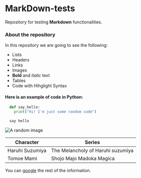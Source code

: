 # MarkDown-tests
Repository for testing **Markdown** functionalities.

### About the repository
In this repository we are going to see the following:
* Lists
* Headers
* Links
* Images
* **Bold** and _italic_ text
* Tables
* Code with Hihglight Syntax


#### Here is an example of code in Python:
```python
  def say_hello:
    print("Hi! I'm just some random code")
   
  say hello
```
  
![A random image](http://tekeremata.org/wp-content/uploads/2014/04/tumblr_static_computer_game_anime.gif)

Character | Series
----------|--------
Haruhi Suzumiya | The Melancholy of Haruhi suzumiya
Tomoe Mami | Shojo Majo Madoka Magica
  
You can [google](http://google.com) the rest of the information.
  



